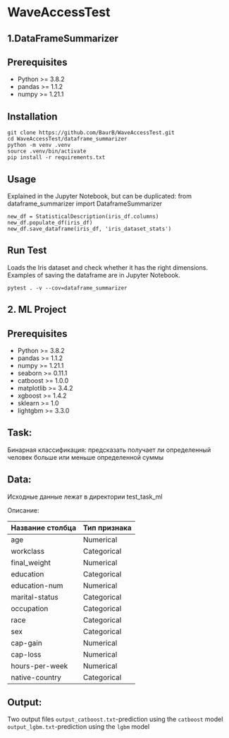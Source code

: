 # WaveAccessTest
## 1.DataFrameSummarizer

## Prerequisites
* Python >= 3.8.2
* pandas >= 1.1.2
* numpy >= 1.21.1

## Installation

```
git clone https://github.com/BaurB/WaveAccessTest.git
cd WaveAccessTest/dataframe_summarizer
python -m venv .venv
source .venv/bin/activate
pip install -r requirements.txt
```

## Usage
Explained in the Jupyter Notebook, but can be duplicated:
from dataframe_summarizer import DataframeSummarizer

```
new_df = StatisticalDescription(iris_df.columns)
new_df.populate_df(iris_df)
new_df.save_dataframe(iris_df, 'iris_dataset_stats')
```

## Run Test
Loads the Iris dataset and check whether it has the right dimensions. Examples of saving the dataframe are in Jupyter Notebook. 
```
pytest . -v --cov=dataframe_summarizer
```

## 2. ML Project 
## Prerequisites
* Python >= 3.8.2
* pandas >= 1.1.2
* numpy >= 1.21.1
* seaborn >= 0.11.1
* catboost >= 1.0.0
* matplotlib >= 3.4.2
* xgboost >= 1.4.2
* sklearn >= 1.0
* lightgbm >= 3.3.0

## Task:
Бинарная классификация: предсказать получает ли определенный человек больше или меньше определенной суммы

## Data:
Исходные данные лежат в директории test_task_ml

Описание:

Название столбца | Тип признака
------------- | -------------
 age  | Numerical
workclass  | Categorical
 final_weight  | Numerical
 education  | Categorical
education-num| Numerical
marital-status| Categorical
 occupation  | Categorical
race  | Categorical
sex| Categorical
cap-gain | Numerical
cap-loss| Numerical
hours-per-week  | Numerical
native-country| Categorical

## Output:
Two output files
`output_catboost.txt`-prediction using the `catboost` model
`output_lgbm.txt`-prediction using the `lgbm` model
